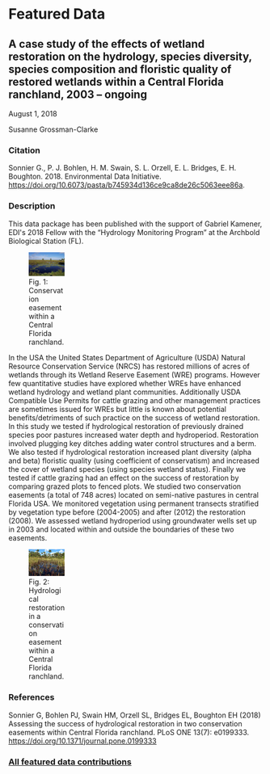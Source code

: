 # Featured Data

## A case study of the effects of wetland restoration on the hydrology, species diversity, species composition and floristic quality of restored wetlands within a Central Florida ranchland, 2003 – ongoing

August 1, 2018

Susanne Grossman-Clarke

### Citation

Sonnier G., P. J. Bohlen, H. M. Swain, S. L. Orzell, E. L. Bridges, E. H. Boughton. 2018. Environmental Data Initiative. https://doi.org/10.6073/pasta/b745934d136ce9ca8de26c5063eee86a.

### Description

This data package has been published with the support of Gabriel Kamener, EDI's 2018 Fellow with the “Hydrology Monitoring Program” at the Archbold Biological Station (FL).

<div class="figure_featured" style="width: 30%;">
    <figure>
       <img src="/static/images/featured_data/archbold_1.jpg" alt=" range land"/>
       <figcaption class="figure-caption">Fig. 1: Conservation easement within a Central Florida ranchland.</figcaption>
    </figure>
</div>

In the USA the United States Department of Agriculture (USDA) Natural Resource Conservation Service (NRCS) has restored millions of acres of wetlands through its Wetland Reserve Easement (WRE) programs. However few quantitative studies have explored whether WREs have enhanced wetland hydrology and wetland plant communities. Additionally USDA Compatible Use Permits for cattle grazing and other management practices are sometimes issued for WREs but little is known about potential benefits/detriments of such practice on the success of wetland restoration. In this study we tested if hydrological restoration of previously drained species poor pastures increased water depth and hydroperiod. Restoration involved plugging key ditches adding water control structures and a berm. We also tested if hydrological restoration increased plant diversity (alpha and beta) floristic quality (using coefficient of conservatism) and increased the cover of wetland species (using species wetland status). Finally we tested if cattle grazing had an effect on the success of restoration by comparing grazed plots to fenced plots. We studied two conservation easements (a total of 748 acres) located on semi-native pastures in central Florida USA. We monitored vegetation using permanent transects stratified by vegetation type before (2004-2005) and after (2012) the restoration (2008). We assessed wetland hydroperiod using groundwater wells set up in 2003 and located within and outside the boundaries of these two easements.

<div class="figure_featured" style="width: 30%;">
    <figure>
       <img id="pickme" src="/static/images/featured_data/archbold_2.jpg" alt="unmanaged plot"/>
       <figcaption class="figure-caption">Fig. 2: Hydrological restoration in a conservation easement within a Central Florida ranchland.</figcaption>
    </figure>
</div>

### References

Sonnier G, Bohlen PJ, Swain HM, Orzell SL, Bridges EL, Boughton EH (2018) Assessing the success of hydrological restoration in two conservation easements within Central Florida ranchland. PLoS ONE 13(7): e0199333. https://doi.org/10.1371/journal.pone.0199333

### [All featured data contributions](/templates/featured/featured-grid)
